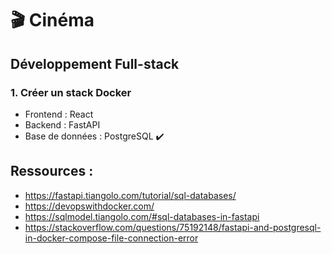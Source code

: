 # 🎬 Cinéma

## Développement Full-stack

### 1. Créer un stack Docker

- Frontend : React
- Backend : FastAPI
- Base de données : PostgreSQL ✔️


## Ressources : 

- https://fastapi.tiangolo.com/tutorial/sql-databases/
- https://devopswithdocker.com/
- https://sqlmodel.tiangolo.com/#sql-databases-in-fastapi
- https://stackoverflow.com/questions/75192148/fastapi-and-postgresql-in-docker-compose-file-connection-error